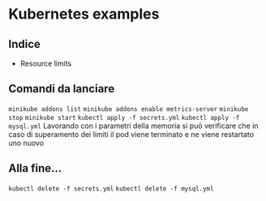# Kubernetes examples #

## Indice ##
- Resource limits

## Comandi da lanciare ##
`minikube addons list`
`minikube addons enable metrics-server`
`minikube stop`
`minikube start`
`kubectl apply -f secrets.yml`
`kubectl apply -f mysql.yml`
Lavorando con i parametri della memoria si può verificare che in caso di superamento dei limiti il pod viene terminato e ne viene restartato uno nuovo


## Alla fine... ##
`kubectl delete -f secrets.yml`
`kubectl delete -f mysql.yml`
